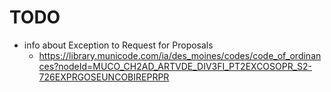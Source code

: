 # TODO

- info about Exception to Request for Proposals
    - https://library.municode.com/ia/des_moines/codes/code_of_ordinances?nodeId=MUCO_CH2AD_ARTVDE_DIV3FI_PT2EXCOSOPR_S2-726EXPRGOSEUNCOBIREPRPR
